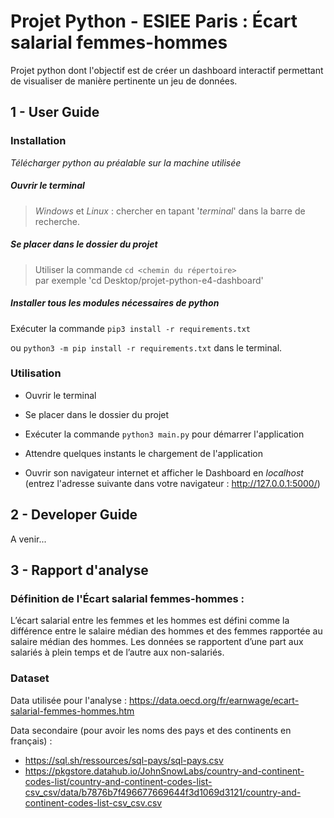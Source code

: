 # Projet Python - ESIEE Paris : Écart salarial femmes-hommes

Projet python dont l'objectif est de créer un dashboard interactif permettant de visualiser de manière pertinente un jeu de données.

## 1 - User Guide

### **Installation**

*Télécharger python au préalable sur la machine utilisée*

##### Ouvrir le terminal

> *Windows* et *Linux* : chercher en tapant '*terminal*' dans la barre de recherche.

##### Se placer dans le dossier du projet

> Utiliser la commande `cd <chemin du répertoire>`
<br/>par exemple 'cd Desktop/projet-python-e4-dashboard'

##### Installer tous les modules nécessaires de python

Exécuter la commande `pip3 install -r requirements.txt`

ou `python3 -m pip install -r requirements.txt` dans le terminal.

### **Utilisation**

- Ouvrir le terminal

- Se placer dans le dossier du projet

- Exécuter la commande `python3 main.py` pour démarrer l'application

- Attendre quelques instants le chargement de l'application

- Ouvrir son navigateur internet et afficher le Dashboard en *localhost* (entrez l'adresse suivante dans votre navigateur : http://127.0.0.1:5000/)

## 2 - Developer Guide

A venir...



## 3 - Rapport d'analyse

### Définition de l'Écart salarial femmes-hommes :
L’écart salarial entre les femmes et les hommes est défini comme la différence entre le salaire médian des hommes et des femmes rapportée au salaire médian des hommes. Les données se rapportent d’une part aux salariés à plein temps et de l’autre aux non-salariés.

### **Dataset**

Data utilisée pour l'analyse : https://data.oecd.org/fr/earnwage/ecart-salarial-femmes-hommes.htm

Data secondaire (pour avoir les noms des pays et des continents en français) :

  - https://sql.sh/ressources/sql-pays/sql-pays.csv
  - https://pkgstore.datahub.io/JohnSnowLabs/country-and-continent-codes-list/country-and-continent-codes-list-csv_csv/data/b7876b7f496677669644f3d1069d3121/country-and-continent-codes-list-csv_csv.csv
